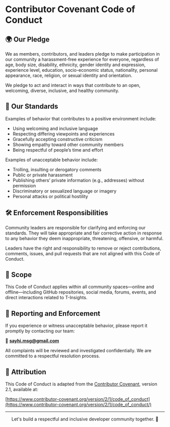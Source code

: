 # Contributor Covenant Code of Conduct

## 🌍 Our Pledge

We as members, contributors, and leaders pledge to make participation in our community a harassment-free experience for everyone, regardless of age, body size, disability, ethnicity, gender identity and expression, experience level, education, socio-economic status, nationality, personal appearance, race, religion, or sexual identity and orientation.

We pledge to act and interact in ways that contribute to an open, welcoming, diverse, inclusive, and healthy community.

## 🤝 Our Standards

Examples of behavior that contributes to a positive environment include:

- Using welcoming and inclusive language
- Respecting differing viewpoints and experiences
- Gracefully accepting constructive criticism
- Showing empathy toward other community members
- Being respectful of people’s time and effort

Examples of unacceptable behavior include:

- Trolling, insulting or derogatory comments
- Public or private harassment
- Publishing others’ private information (e.g., addresses) without permission
- Discriminatory or sexualized language or imagery
- Personal attacks or political hostility

## 🛠 Enforcement Responsibilities

Community leaders are responsible for clarifying and enforcing our standards. They will take appropriate and fair corrective action in response to any behavior they deem inappropriate, threatening, offensive, or harmful.

Leaders have the right and responsibility to remove or reject contributions, comments, issues, and pull requests that are not aligned with this Code of Conduct.

## 📝 Scope

This Code of Conduct applies within all community spaces—online and offline—including GitHub repositories, social media, forums, events, and direct interactions related to T-Insights.

## 🚨 Reporting and Enforcement

If you experience or witness unacceptable behavior, please report it promptly by contacting our team:

📧 **<sayhi.msg@gmail.com>**

All complaints will be reviewed and investigated confidentially. We are committed to a respectful resolution process.

## 🧾 Attribution

This Code of Conduct is adapted from the [Contributor Covenant](https://www.contributor-covenant.org/), version 2.1, available at:

[https://www.contributor-covenant.org/version/2/1/code_of_conduct](https://www.contributor-covenant.org/version/2/1/code_of_conduct/)

---

<p align="center">
  Let's build a respectful and inclusive developer community together. 💙
</p>
